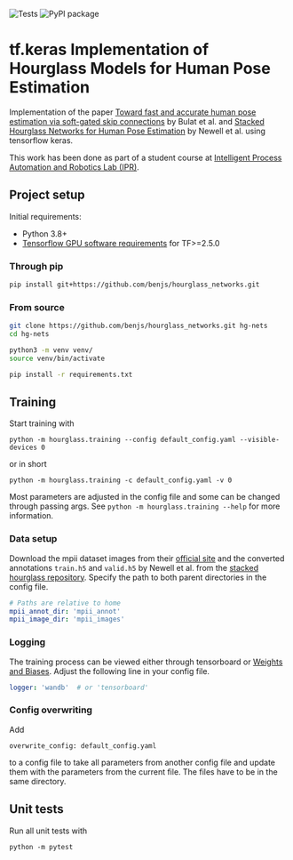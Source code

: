 ![Tests](https://github.com/benjs/hourglass_networks/actions/workflows/test.yml/badge.svg)
![PyPI package](https://github.com/benjs/hourglass_networks/actions/workflows/pypi.yml/badge.svg)

# tf.keras Implementation of Hourglass Models for Human Pose Estimation

Implementation of the paper [Toward fast and accurate human pose estimation via soft-gated skip connections](https://arxiv.org/abs/2002.11098) by Bulat et al. and [Stacked Hourglass Networks for Human Pose Estimation](https://arxiv.org/abs/1603.06937) by Newell et al. using tensorflow keras.

This work has been done as part of a student course at [Intelligent Process Automation and Robotics Lab (IPR)](https://www.ipr.kit.edu/english/index.php).

## Project setup
Initial requirements:
  - Python 3.8+
  - [Tensorflow GPU software requirements](https://www.tensorflow.org/install/gpu#software_requirements) for TF>=2.5.0

### Through pip
```bash
pip install git+https://github.com/benjs/hourglass_networks.git
```

### From source
```bash
git clone https://github.com/benjs/hourglass_networks.git hg-nets
cd hg-nets

python3 -m venv venv/
source venv/bin/activate

pip install -r requirements.txt
```

## Training
Start training with
```
python -m hourglass.training --config default_config.yaml --visible-devices 0
```
or in short
```
python -m hourglass.training -c default_config.yaml -v 0
```

Most parameters are adjusted in the config file and some can be changed through passing args. 
See `python -m hourglass.training --help` for more information.

### Data setup
Download the mpii dataset images from their [official site](http://human-pose.mpi-inf.mpg.de/#download)
and the converted annotations `train.h5` and `valid.h5` by Newell et al. from the [stacked hourglass repository](https://github.com/princeton-vl/pose-hg-train/tree/master/data/mpii/annot).
Specify the path to both parent directories in the config file.
```yaml
# Paths are relative to home
mpii_annot_dir: 'mpii_annot'
mpii_image_dir: 'mpii_images'
```

### Logging
The training process can be viewed either through tensorboard or [Weights and Biases](wandb.ai).
Adjust the following line in your config file.
```yaml
logger: 'wandb'  # or 'tensorboard'
```

### Config overwriting
Add 
```
overwrite_config: default_config.yaml
```

to a config file to take all parameters from another config file and update them with the
parameters from the current file. 
The files have to be in the same directory.

## Unit tests
Run all unit tests with
```
python -m pytest
```
